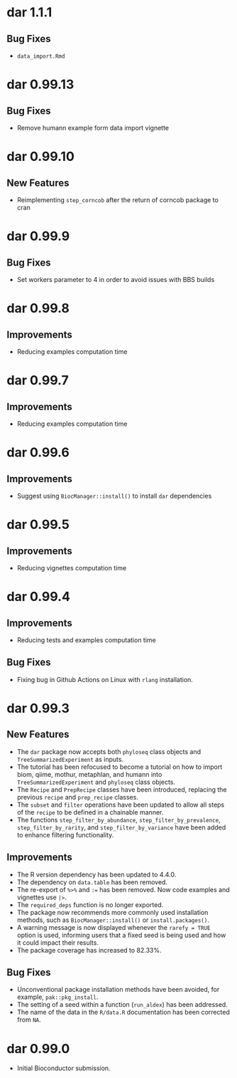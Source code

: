 # dar 1.1.1

## Bug Fixes
- `data_import.Rmd`

# dar 0.99.13

## Bug Fixes
- Remove humann example form data import vignette

# dar 0.99.10

## New Features
- Reimplementing `step_corncob` after the return of corncob package to cran

# dar 0.99.9

## Bug Fixes
- Set workers parameter to 4 in order to avoid issues with BBS builds

# dar 0.99.8

## Improvements
- Reducing examples computation time

# dar 0.99.7

## Improvements
- Reducing examples computation time

# dar 0.99.6

## Improvements
- Suggest using `BiocManager::install()` to install `dar` dependencies

# dar 0.99.5

## Improvements
- Reducing vignettes computation time

# dar 0.99.4

## Improvements
- Reducing tests and examples computation time

## Bug Fixes
- Fixing bug in Github Actions on Linux with `rlang` installation. 

# dar 0.99.3

## New Features

- The `dar` package now accepts both `phyloseq` class objects and `TreeSummarizedExperiment` as inputs.
- The tutorial has been refocused to become a tutorial on how to import biom, qiime, mothur, metaphlan, and humann into `TreeSummarizedExperiment` and `phyloseq` class objects.
- The `Recipe` and `PrepRecipe` classes have been introduced, replacing the previous `recipe` and `prep_recipe` classes.
- The `subset` and `filter` operations have been updated to allow all steps of the `recipe` to be defined in a chainable manner.
- The functions `step_filter_by_abundance`, `step_filter_by_prevalence`, `step_filter_by_rarity`, and `step_filter_by_variance` have been added to enhance filtering functionality.

## Improvements

- The R version dependency has been updated to 4.4.0.
- The dependency on `data.table` has been removed.
- The re-export of `%>%` and `:=` has been removed. Now code examples and vignettes use `|>`.
- The `required_deps` function is no longer exported.
- The package now recommends more commonly used installation methods, such as `BiocManager::install()` or `install.packages()`.
- A warning message is now displayed whenever the `rarefy = TRUE` option is used, informing users that a fixed seed is being used and how it could impact their results.
- The package coverage has increased to 82.33%.

## Bug Fixes

- Unconventional package installation methods have been avoided, for example, `pak::pkg_install`.
- The setting of a seed within a function (`run_aldex`) has been addressed.
- The name of the data in the `R/data.R` documentation has been corrected from `NA`.

# dar 0.99.0

* Initial Bioconductor submission.
